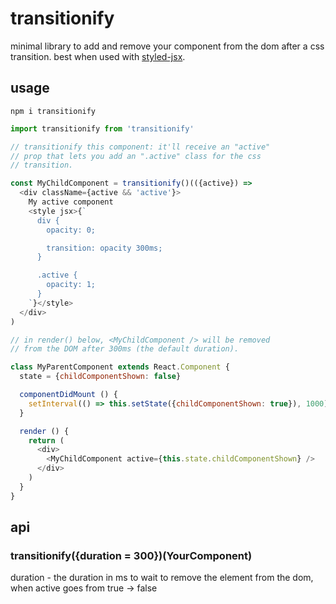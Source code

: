 # transitionify

minimal library to add and remove your component from the dom after a css transition. best when used with [styled-jsx](https://github.com/zeit/styled-jsx).

## usage

```
npm i transitionify
```

```js
import transitionify from 'transitionify'

// transitionify this component: it'll receive an "active"
// prop that lets you add an ".active" class for the css
// transition.

const MyChildComponent = transitionify()(({active}) =>
  <div className={active && 'active'}>
    My active component
    <style jsx>{`
      div {
        opacity: 0;

        transition: opacity 300ms;
      }

      .active {
        opacity: 1;
      }
    `}</style>
  </div>
)

// in render() below, <MyChildComponent /> will be removed
// from the DOM after 300ms (the default duration).

class MyParentComponent extends React.Component {
  state = {childComponentShown: false}

  componentDidMount () {
    setInterval(() => this.setState({childComponentShown: true}), 1000)
  }

  render () {
    return (
      <div>
        <MyChildComponent active={this.state.childComponentShown} />
      </div>
    )
  }
}
```

## api

### transitionify({duration = 300})(YourComponent)

duration - the duration in ms to wait to remove the element from the dom, when active goes from true -> false
